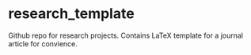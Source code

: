 # research_template
Github repo for research projects. Contains LaTeX template for a journal article for convience. 

